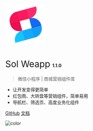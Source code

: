 <!-- _coverpage.md -->

![logo](_images/logo.png)

 <h1>
    <span>
      <span style="font-weight:400;">Sol Weapp</span>
      <span style="font-size:14px">1.1.0</span>
    </span>
 </h1>

> 微信小程序 | 商城营销组件库

- 让开发变得更简单
- 红包雨、大转盘等营销组件，简单易用
- 导航栏、筛选页、高度业务化组件

[GitHub](https://github.com/sunnie1992/sol-weapp)
[文档](/README)

<!-- 背景色 -->

![color](#f0f0f0)
